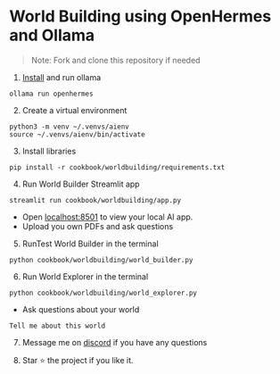 # World Building using OpenHermes and Ollama

> Note: Fork and clone this repository if needed

1. [Install](https://github.com/ollama/ollama?tab=readme-ov-file#macos) and run ollama

```shell
ollama run openhermes
```

2. Create a virtual environment

```shell
python3 -m venv ~/.venvs/aienv
source ~/.venvs/aienv/bin/activate
```

3. Install libraries

```shell
pip install -r cookbook/worldbuilding/requirements.txt
```

4. Run World Builder Streamlit app

```shell
streamlit run cookbook/worldbuilding/app.py
```

- Open [localhost:8501](http://localhost:8501) to view your local AI app.
- Upload you own PDFs and ask questions

5. RunTest World Builder in the terminal

```shell
python cookbook/worldbuilding/world_builder.py
```

6. Run World Explorer in the terminal

```shell
python cookbook/worldbuilding/world_explorer.py
```

- Ask questions about your world

```text
Tell me about this world
```

7. Message me on [discord](https://discord.gg/4MtYHHrgA8) if you have any questions

8. Star ⭐️ the project if you like it.
